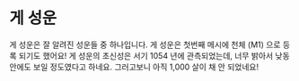 # 게 성운

게 성운은 잘 알려진 성운들 중 하나입니다. 게 성운은 첫번째 메시에 천체 (M1) 으로
등록 되기도 했어요! 게 성운의 초신성은 서기 1054 년에 관측되었는데, 너무 밝아서
낮동안에도 보일 정도였다고 하네요. 그러고보니 아직 1,000 살이 채 안 되었네요!
